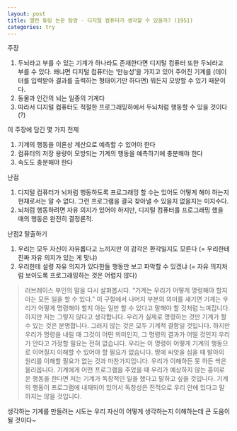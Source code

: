 ```yaml
---
layout: post
title: 앨런 튜링 논문 탐방 - 디지털 컴퓨터가 생각할 수 있을까? (1951)
categories: try
---
```


주장

1. 두뇌라고 부를 수 있는 기계가 하나라도 존재한다면 디지털 컴퓨터 또한 두뇌라고 부를 수 있다. 왜냐면 디지털 컴퓨터는 ‘만능성’을 가지고 있어 주어진 기계를 (데이터를 입력받아 결과를 출력하는 형태이기만 하다면) 뭐든지 모방할 수 있기 때문이다.
2. 동물과 인간의 뇌는 일종의 기계다 
3. 따라서 디지털 컴퓨터도 적절한 프로그래밍하에서 두뇌처럼 행동할 수 있을 것이다 (?)

이 주장에 담긴 몇 가지 전제

1. 기계의 행동을 이론상 계산으로 예측할 수 있어야 한다
2. 컴퓨터의 저장 용량이 모방되는 기계의 행동을 예측하기에 충분해야 한다
3. 속도도 충분해야 한다

난점

1. 디지털 컴퓨터가 뇌처럼 행동하도록 프로그래밍 할 수는 있어도 어떻게 해야 하는지 현재로서는 알 수 없다. 그런 프로그램을 결국 찾아낼 수 있을지 없을지는 미지수다.
2. 뇌처럼 행동하려면 자유 의지가 있어야 하지만, 디지털 컴퓨터를 프로그래밍 했을 때의 행동은 완전히 결정론적. 

난점2 탈출하기

1. 우리는 모두 자신이 자유롭다고 느끼지만 이 감각은 환각일지도 모른다 (= 우리한테 진짜 자유 의지가 있는 게 맞냐)
2. 우리한테 설령 자유 의지가 있다한들 행동만 보고 파악할 수 있겠냐 (= 자유 의지처럼 보이도록 프로그래밍하는 것은 어렵지 않다)

> 러브레이스 부인의 말을 다시 살펴봅시다. “기계는 우리가 어떻게 명령해야 할지 아는 모든 일을 할 수 있다.” 이 구절에서 나머지 부분의 의미를 새기면 기계는 우리가 어떻게 명령해야 할지 아는 일만 할 수 있다고 말해야 할 것처럼 느껴집니다. 하지만 저는 그렇지 않다고 생각합니다. 우리가 실제로 명령하는 것만 기계가 할 수 있는 것은 분명합니다. 그러지 않는 것은 모두 기계적 결함일 것입니다. 하지만 우리가 명령을 내릴 때 그것이 어떤 의미인지, 그 명령의 결과가 어떨 것인지 우리가 안다고 가정할 필요는 전혀 없습니다. 우리는 이 명령이 어떻게 기계의 행동으로 이어질지 이해할 수 있어야 할 필요가 없습니다. 땅에 씨앗을 심을 때 발아의 원리를 이해할 필요가 없는 것과 마찬가지입니다. 우리가 이해하든 못 하든 싹은 올라옵니다. 기계에게 어떤 프로그램을 주었을 때 우리가 예상하지 않는 흥미로운 행동을 한다면 저는 기계가 독창적인 일을 했다고 말하고 싶을 것입니다. 기계의 행동이 프로그램에 내재되어 있어서 독창성은 전적으로 우리 안에 있다고 말하지는 않을 것입니다.


생각하는 기계를 만들려는 시도는 우리 자신이 어떻게 생각하는지 이해하는데 큰 도움이 될 것이다~